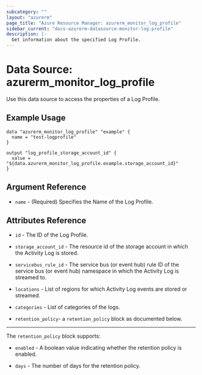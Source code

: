 ```yaml
---
subcategory: ""
layout: "azurerm"
page_title: "Azure Resource Manager: azurerm_monitor_log_profile"
sidebar_current: "docs-azurerm-datasource-monitor-log-profile"
description: |-
  Get information about the specified Log Profile.
---
```


# Data Source: azurerm_monitor_log_profile

Use this data source to access the properties of a Log Profile.

## Example Usage

```hcl
data "azurerm_monitor_log_profile" "example" {
  name = "test-logprofile"
}

output "log_profile_storage_account_id" {
  value = "${data.azurerm_monitor_log_profile.example.storage_account_id}"
}
```

## Argument Reference

* `name` - (Required) Specifies the Name of the Log Profile.


## Attributes Reference

* `id` - The ID of the Log Profile.
 
* `storage_account_id` - The resource id of the storage account in which the Activity Log is stored.

* `servicebus_rule_id` - The service bus (or event hub) rule ID of the service bus (or event hub) namespace in which the Activity Log is streamed to.

* `locations` - List of regions for which Activity Log events are stored or streamed.

* `categories` - List of categories of the logs.

* `retention_policy`- a `retention_policy` block as documented below.

---

The `retention_policy` block supports:

* `enabled` - A boolean value indicating whether the retention policy is enabled.

* `days` - The number of days for the retention policy.
